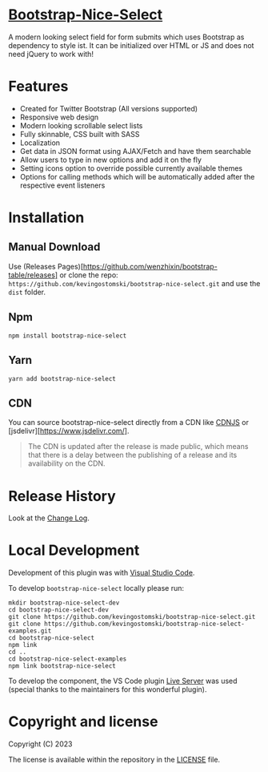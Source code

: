 # [Bootstrap-Nice-Select](https://kevingostomski.github.io/bootstrap-nice-select/)

A modern looking select field for form submits which uses Bootstrap as dependency to style ist. It can be initialized over HTML or JS and does not need jQuery to work with!

# Features

- Created for Twitter Bootstrap (All versions supported)
- Responsive web design
- Modern looking scrollable select lists
- Fully skinnable, CSS built with SASS 
- Localization
- Get data in JSON format using AJAX/Fetch and have them searchable
- Allow users to type in new options and add it on the fly
- Setting icons option to override possible currently available themes
- Options for calling methods which will be automatically added after the respective event listeners

# Installation

## Manual Download

Use (Releases Pages)[https://github.com/wenzhixin/bootstrap-table/releases] or clone the repo: `https://github.com/kevingostomski/bootstrap-nice-select.git` and use the `dist` folder.

## Npm

```
npm install bootstrap-nice-select
```

## Yarn

```
yarn add bootstrap-nice-select
```

## CDN

You can source bootstrap-nice-select directly from a CDN like [CDNJS](https://cdnjs.com/) or [jsdelivr][https://www.jsdelivr.com/].

> The CDN is updated after the release is made public, which means that there is a delay between the publishing of a release and its availability on the CDN.

# Release History
Look at the [Change Log](changelog).

# Local Development

Development of this plugin was with [Visual Studio Code](https://code.visualstudio.com/).

To develop `bootstrap-nice-select` locally please run:

```
mkdir bootstrap-nice-select-dev
cd bootstrap-nice-select-dev
git clone https://github.com/kevingostomski/bootstrap-nice-select.git
git clone https://github.com/kevingostomski/bootstrap-nice-select-examples.git
cd bootstrap-nice-select
npm link
cd ..
cd bootstrap-nice-select-examples
npm link bootstrap-nice-select
```

To develop the component, the VS Code plugin [Live Server](https://marketplace.visualstudio.com/items?itemName=ritwickdey.LiveServer) was used (special thanks to the maintainers for this wonderful plugin).

# Copyright and license

Copyright (C) 2023

The license is available within the repository in the [LICENSE](license) file.